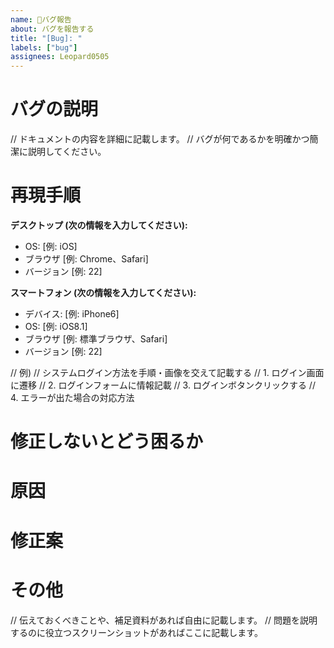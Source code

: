 ```yaml
---
name: 🐝バグ報告
about: バグを報告する
title: "[Bug]: "
labels: ["bug"]
assignees: Leopard0505
---
```


# バグの説明

// ドキュメントの内容を詳細に記載します。
// バグが何であるかを明確かつ簡潔に説明してください。

# 再現手順

**デスクトップ (次の情報を入力してください):**

- OS: [例: iOS]
- ブラウザ [例: Chrome、Safari]
- バージョン [例: 22]

**スマートフォン (次の情報を入力してください):**

- デバイス: [例: iPhone6]
- OS: [例: iOS8.1]
- ブラウザ [例: 標準ブラウザ、Safari]
- バージョン [例: 22]

// 例)
// システムログイン方法を手順・画像を交えて記載する
// 1. ログイン画面に遷移
// 2. ログインフォームに情報記載
// 3. ログインボタンクリックする
// 4. エラーが出た場合の対応方法

# 修正しないとどう困るか

# 原因

# 修正案

# その他

// 伝えておくべきことや、補足資料があれば自由に記載します。
// 問題を説明するのに役立つスクリーンショットがあればここに記載します。
